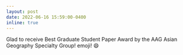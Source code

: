 ```yaml
---
layout: post
date: 2022-06-16 15:59:00-0400
inline: true
---
```


Glad to receive Best Graduate Student Paper Award by the AAG Asian Geography Specialty Group! emoji! :smile:
